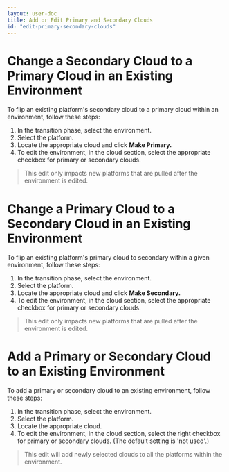```yaml
---
layout: user-doc
title: Add or Edit Primary and Secondary Clouds
id: "edit-primary-secondary-clouds"
---
```


# Change a Secondary Cloud to a Primary Cloud in an Existing Environment

To flip an existing platform's secondary cloud to a primary cloud within an environment, follow these steps:


1. In the transition phase, select the environment.
2. Select the platform.
3. Locate the appropriate cloud and click **Make Primary.**
4. To edit the environment, in the cloud section, select the appropriate checkbox for primary or secondary clouds. 

>This edit only impacts new platforms that are pulled after the environment is edited.

# Change a Primary Cloud to a Secondary Cloud in an Existing Environment

To flip an existing platform's primary cloud to secondary within a given environment, follow these steps:


1. In the transition phase, select the environment.
2. Select the platform.
3. Locate the appropriate cloud and click **Make Secondary.**
4. To edit the environment, in the cloud section, select the appropriate checkbox for primary or secondary clouds. 

>This edit only impacts new platforms that are pulled after the environment is edited.

# Add a Primary or Secondary Cloud to an Existing Environment

To add a primary or secondary cloud to an existing environment, follow these steps:


1. In the transition phase, select the environment.
2. Select the platform.
3. Locate the appropriate cloud.
1. To edit the environment, in the cloud section, select the right checkbox for primary or secondary clouds. (The default setting is 'not used'.)

>This edit will add newly selected clouds to all the platforms within the environment.

